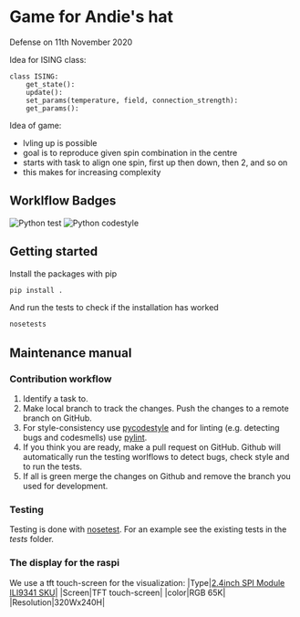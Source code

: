 # Game for Andie's hat

Defense on 11th November 2020

Idea for ISING class:

```
class ISING:
    get_state():
    update():
    set_params(temperature, field, connection_strength):
    get_params():
```
Idea of game:
 * lvling up is possible
 * goal is to reproduce given spin combination in the centre
 * starts with task to align one spin, first up then down,
 then 2, and so on
 * this makes for increasing complexity

## Worklflow Badges
![Python test](https://github.com/JulianGoeltz/andi_hat_ising/workflows/Python%20tests/badge.svg)
![Python codestyle](https://github.com/JulianGoeltz/andi_hat_ising/workflows/Python%20codestyle/badge.svg)

## Getting started
Install the packages with pip
```bash
pip install .
```
And run the tests to check if the installation has worked
```bash
nosetests
```

## Maintenance manual

### Contribution workflow

1. Identify a task to.
2. Make local branch to track the changes. Push the changes to a remote branch on GitHub.
3. For style-consistency use [pycodestyle](https://pypi.org/project/pycodestyle/) and for linting (e.g. detecting bugs and codesmells) use [pylint](http://pylint.pycqa.org/en/latest/).
4. If you think you are ready, make a pull request on GitHub. Github will automatically run the testing worlflows to detect bugs, check style and to run the tests.
5. If all is green merge the changes on Github and remove the branch you used for development.

### Testing

Testing is done with [nosetest](https://nose.readthedocs.io/en/latest/). For an example see the existing tests in the _tests_ folder.

### The display for the raspi

We use a tft touch-screen for the visualization:
|Type|[2.4inch SPI Module ILI9341 SKU](http://www.lcdwiki.com/2.4inch_SPI_Module_ILI9341_SKU:MSP2402)|
|Screen|TFT touch-screen|
|color|RGB 65K|
|Resolution|320Wx240H|